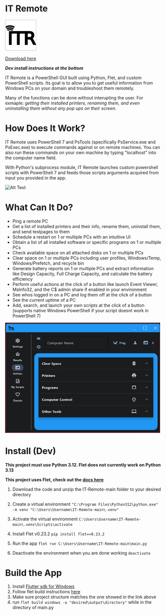 # IT Remote

<img src="src/assets/icon.png" alt="IT Remote Logo" width="100">

[Download here](https://github.com/knightlygains/IT-Remote/releases)

***Dev install instructions at the bottom***

IT Remote is a PowerShell GUI built using Python, Flet, and custom PowerShell scripts. Its goal is to allow you to get useful information from Windows PCs on your domain and troubleshoot them remotely.

Many of the functions can be done without interupting the user.
For exmaple: *getting their installed printers, renaming them, and even uninstalling them without any pop ups on their screen.*

# How Does It Work?

IT Remote uses PowerShell 7 and PsTools (specifically PsService.exe and PsExec.exe) to execute commands against or on remote machines. You can also run these commands on your own machine by typing "localhost" into the computer name field.

With Python's subprocess module, IT Remote launches custom powershell scripts with PowerShell 7 and feeds those scripts arguments acquired from input you provided in the app.

![Alt Text](src/assets/images/scrolling_colors.gif)

# What Can It Do?

* Ping a remote PC
* Get a list of installed printers and their info, rename them, uninstall them, and send testpages to them
* Schedule a restart on 1 or multiple PCs with an intuitive UI
* Obtain a list of all installed software or specific programs on 1 or multiple PCs
* Check available space on all attached disks on 1 or multiple PCs
* Clear space on 1 or multiple PCs including user profiles, Windows/Temp, Windows/Prefetch, and recycle bin
* Generate battery reports on 1 or multiple PCs and extract information like Design Capacity, Full Charge Capacity, and calculate the battery efficiency
* Perform useful actions at the click of a button like launch Event Viewer, MsInfo32, and the C$ admin share if enabled in your environment
* See whos logged in on a PC and log them off at the click of a button
* See the current uptime of a PC
* Add, search, and launch your own scripts at the click of a button (supports native Windows PowerShell if your script doesnt work in PowerShell 7)
  
<img src="src/assets/images/Screenshot2.png" alt="Another screenshot of the IT Remote application" width="500">

# Install (Dev)

**This project must use Python 3.12. Flet does not currently work on Python 3.13**

**This project uses Flet, check out the [docs here](https://flet.dev/docs/)**

1. Download the code and unzip the IT-Remote-main folder to your desired directory

2. Create a virtual environment `"C:\Program Files\Python312\python.exe" -m venv "C:\Users\Username\IT-Remote-main\.venv"`

3. Activate the virtual environment `C:\Users\Username\IT-Remote-main\.venv\Scripts\activate`

4. Install Flet v0.23.2 `pip install flet==0.23.2`

5. Run the app `flet run C:\Users\Username\IT-Remote-main\main.py`

6. Deactivate the environment when you are done working `deactivate`

# Build the App

1. Install [Flutter sdk for Windows](https://docs.flutter.dev/get-started/install/windows/desktop)
2. Follow flet build instructions [here](https://flet.dev/docs/publish)
3. Make sure project structure matches the one showed in the link above
4. run `flet build windows -o "desired\output\directory"` while in the directory of main.py
